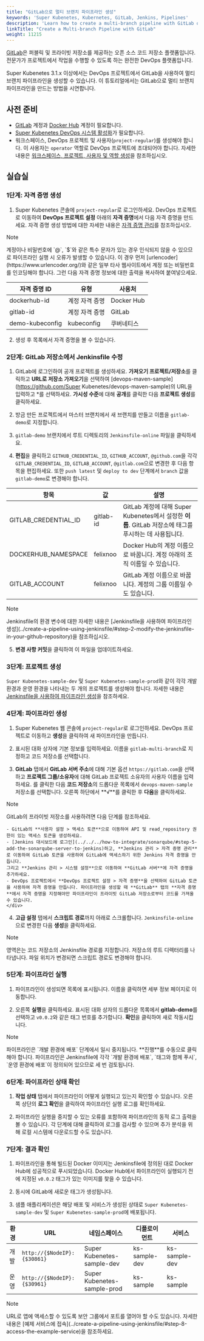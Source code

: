 ```yaml
---
title: "GitLab으로 멀티 브랜치 파이프라인 생성"
keywords: 'Super Kubenetes, Kubernetes, GitLab, Jenkins, Pipelines'
description: 'Learn how to create a multi-branch pipeline with GitLab on Super Kubenetes.'
linkTitle: "Create a Multi-branch Pipeline with GitLab"
weight: 11215
---
```


[GitLab](https://about.gitlab.com/)은 퍼블릭 및 프라이빗 저장소를 제공하는 오픈 소스 코드 저장소 플랫폼입니다. 전문가가 프로젝트에서 작업을 수행할 수 있도록 하는 완전한 DevOps 플랫폼입니다.

Super Kubenetes 3.1.x 이상에서는 DevOps 프로젝트에서 GitLab을 사용하여 멀티 브랜치 파이프라인을 생성할 수 있습니다. 이 튜토리얼에서는 GitLab으로 멀티 브랜치 파이프라인을 만드는 방법을 시연합니다.

## 사전 준비

- [GitLab](https://gitlab.com/users/sign_in) 계정과 [Docker Hub](https://hub.docker.com/) 계정이 필요합니다.
- [Super Kubenetes DevOps 시스템 활성화](../../../../pluggable-components/devops/)가 필요합니다.
- 워크스페이스, DevOps 프로젝트 및 사용자(`project-regular`)를 생성해야 합니다. 이 사용자는 `operator` 역할로 DevOps 프로젝트에 초대되어야 합니다. 자세한 내용은 [워크스페이스, 프로젝트, 사용자 및 역할 생성](../../../../quick-start/create-workspace-and-project/)을 참조하십시오.

## 실습실

### 1단계: 자격 증명 생성

1. Super Kubenetes 콘솔에 `project-regular`로 로그인하세요. DevOps 프로젝트로 이동하여 **DevOps 프로젝트 설정** 아래의 **자격 증명**에서 다음 자격 증명을 만드세요. 자격 증명 생성 방법에 대한 자세한 내용은 [자격 증명 관리](../../../../devops-user-guide/how-to-use/devops-settings/credential-management/)를 참조하십시오.

  <div className="notices note">
    <p>Note</p>
    <div>
      계정이나 비밀번호에 `@`, `$`와 같은 특수 문자가 있는 경우 인식되지 않을 수 있으므로 파이프라인 실행 시 오류가 발생할 수 있습니다. 이 경우 먼저 [urlencoder](https://www.urlencoder.org/)와 같은 일부 타사 웹사이트에서 계정 또는 비밀번호를 인코딩해야 합니다. 그런 다음 자격 증명 정보에 대한 출력을 복사하여 붙여넣으세요.
    </div>
  </div>

  <table>
  <thead>
  <tr>
    <th>
      자격 증명 ID
    </th>
    <th>
      유형
    </th>
    <th>
      사용처
    </th>
  </tr>
  </thead>
  <tbody>
  <tr>
    <td>
      dockerhub-id
    </td>
    <td>
      계정 자격 증명
    </td>
    <td>
      Docker Hub
    </td>
  </tr>
  <tr>
    <td>
      gitlab-id
    </td>
    <td>
      계정 자격 증명
    </td>
    <td>
      GitLab
    </td>
  </tr>
  <tr>
    <td>
      demo-kubeconfig
    </td>
    <td>
      kubeconfig
    </td>
    <td>
      쿠버네티스
    </td>
  </tr>
  </tbody>
  </table>

2. 생성 후 목록에서 자격 증명을 볼 수 있습니다.

### 2단계: GitLab 저장소에서 Jenkinsfile 수정

1. GitLab에 로그인하여 공개 프로젝트를 생성하세요. **가져오기 프로젝트/저장소**를 클릭하고 **URL로 저장소 가져오기**을 선택하여 [devops-maven-sample](https://github.com/Super Kubenetes/devops-maven-sample)의 URL을 입력하고 *를 선택하세요. **가시성 수준**에 대해 **공개**를 클릭한 다음 **프로젝트 생성**를 클릭하세요.

2. 방금 만든 프로젝트에서 마스터 브랜치에서 새 브랜치를 만들고 이름을 `gitlab-demo`로 지정합니다.

3. `gitlab-demo` 브랜치에서 루트 디렉토리의 `Jenkinsfile-online` 파일을 클릭하세요.

4. **편집**을 클릭하고 `GITHUB_CREDENTIAL_ID`, `GITHUB_ACCOUNT`, `@github.com`을 각각 `GITLAB_CREDENTIAL_ID`, `GITLAB_ACCOUNT`, `@gitlab.com`으로 변경한 후 다음 항목을 편집하세요. 또한 `push latest` 및 `deploy to dev` 단계에서 `branch` 값을 `gitlab-demo`로 변경해야 합니다.

  <table>
  <thead>
  <tr>
    <th>
      항목
    </th>
    <th>
      값
    </th>
    <th>
      설명
    </th>
  </tr>
  </thead>
  <tbody>
  <tr>
    <td>
      GITLAB_CREDENTIAL_ID
    </td>
    <td>
      gitlab-id
    </td>
    <td>
      GitLab 계정에 대해 Super Kubenetes에서 설정한 <strong>이름</strong>. GitLab 저장소에 태그를 푸시하는 데 사용됩니다.
    </td>
  </tr>
  <tr>
    <td>
      DOCKERHUB_NAMESPACE
    </td>
    <td>
      felixnoo
    </td>
    <td>
      Docker Hub의 계정 이름으로 바꿉니다. 계정 아래의 조직 이름일 수 있습니다.
    </td>
  </tr>
  <tr>
    <td>
      GITLAB_ACCOUNT
    </td>
    <td>
      felixnoo
    </td>
    <td>
      GitLab 계정 이름으로 바꿉니다. 계정의 그룹 이름일 수도 있습니다.
    </td>
  </tr>
  </tbody>
  </table>

  <div className="notices note">
    <p>Note</p>
    <div>
      Jenkinsfile의 환경 변수에 대한 자세한 내용은 [Jenkinsfile을 사용하여 파이프라인 생성](../create-a-pipeline-using-jenkinsfile/#step-2-modify-the-jenkinsfile-in-your-github-repository)을 참조하십시오.
    </div>
  </div>

5. **변경 사항 커밋**을 클릭하여 이 파일을 업데이트하세요.

### 3단계: 프로젝트 생성

`Super Kubenetes-sample-dev` 및 `Super Kubenetes-sample-prod`와 같이 각각 개발 환경과 운영 환경을 나타내는 두 개의 프로젝트를 생성해야 합니다. 자세한 내용은 [Jenkinsfile을 사용하여 파이프라인 생성](../create-a-pipeline-using-jenkinsfile/#step-3-create-projects)을 참조하세요.

### 4단계: 파이프라인 생성

1. Super Kubenetes 웹 콘솔에 `project-regular`로 로그인하세요. DevOps 프로젝트로 이동하고 **생성**을 클릭하여 새 파이프라인을 만듭니다.

2. 표시된 대화 상자에 기본 정보를 입력하세요. 이름을 `gitlab-multi-branch`로 지정하고 코드 저장소를 선택합니다.

3. **GitLab** 탭에서 **GitLab 서버 주소**에 대해 기본 옵션 `https://gitlab.com`을 선택하고 **프로젝트 그룹/소유자**에 대해 GitLab 프로젝트 소유자의 사용자 이름을 입력하세요. 를 클릭한 다음 **코드 저장소**의 드롭다운 목록에서 `devops-maven-sample` 저장소를 선택합니다. 오른쪽 하단에서 **√**를 클릭한 후 **다음**을 클릭하세요.

  <div className="notices note">
    <p>Note</p>
    <div>
      GitLab의 프라이빗 저장소를 사용하려면 다음 단계를 참조하세요.

    - GitLab의 **사용자 설정 > 액세스 토큰**으로 이동하여 API 및 read_repository 권한이 있는 액세스 토큰을 생성하세요.
    - [Jenkins 대시보드에 로그인](../../../how-to-integrate/sonarqube/#step-5-add-the-sonarqube-server-to-jenkins)하고, **Jenkins 관리 > 자격 증명 관리**로 이동하여 GitLab 토큰을 사용하여 GitLab에 액세스하기 위한 Jenkins 자격 증명을 만듭니다.
    그리고 **Jenkins 관리 > 시스템 설정**으로 이동하여 **GitLab 서버**에 자격 증명을 추가하세요.
    - DevOps 프로젝트에서 **DevOps 프로젝트 설정 > 자격 증명**을 선택하여 GitLab 토큰을 사용하여 자격 증명을 만듭니다. 파이프라인을 생성할 때 **GitLab** 탭의 **자격 증명**에서 자격 증명을 지정해야만 파이프라인이 프라이빗 GitLab 저장소로부터 코드를 가져올 수 있습니다.
    </div>
  </div>


4. **고급 설정** 탭에서 **스크립트 경로**까지 아래로 스크롤합니다. `Jenkinsfile-online`으로 변경한 다음 **생성**을 클릭하세요.

  <div className="notices note">
    <p>Note</p>
    <div>
      영역은는 코드 저장소의 Jenkinsfile 경로를 지정합니다. 저장소의 루트 디렉터리를 나타냅니다. 파일 위치가 변경되면 스크립트 경로도 변경해야 합니다.
    </div>
  </div>


### 5단계: 파이프라인 실행

1. 파이프라인이 생성되면 목록에 표시됩니다. 이름을 클릭하면 세부 정보 페이지로 이동합니다.

2. 오른쪽 **실행**을 클릭하세요. 표시된 대화 상자의 드롭다운 목록에서 **gitlab-demo**를 선택하고 `v0.0.2`와 같은 태그 번호를 추가합니다. **확인**을 클릭하여 새로 작동시킵니다.

  <div className="notices note">
    <p>Note</p>
    <div>
      파이프라인은 `개발 환경에 배포` 단계에서 일시 중지됩니다. **진행**를 수동으로 클릭해야 합니다. 파이프라인은 Jenkinsfile에 각각 `개발 환경에 배포`, `태그와 함께 푸시`, `운영 환경에 배포`이 정의되어 있으므로 세 번 검토됩니다.
    </div>
  </div>

### 6단계: 파이프라인 상태 확인

1. **작업 상태** 탭에서 파이프라인이 어떻게 실행되고 있는지 확인할 수 있습니다. 오른쪽 상단의 **로그 확인**을 클릭하여 파이프라인 실행 로그를 확인하세요.

2. 파이프라인 실행을 중지할 수 있는 오류를 포함하여 파이프라인의 동적 로그 출력을 볼 수 있습니다. 각 단계에 대해 클릭하여 로그를 검사할 수 있으며 추가 분석을 위해 로컬 시스템에 다운로드할 수도 있습니다.

### 7단계: 결과 확인

1. 파이프라인을 통해 빌드된 Docker 이미지는 Jenkinsfile에 정의된 대로 Docker Hub에 성공적으로 푸시되었습니다. Docker Hub에서 파이프라인이 실행되기 전에 지정된 `v0.0.2` 태그가 있는 이미지를 찾을 수 있습니다.

2. 동시에 GitLab에 새로운 태그가 생성됩니다.

3. 샘플 애플리케이션은 해당 배포 및 서비스가 생성된 상태로 `Super Kubenetes-sample-dev` 및 `Super Kubenetes-sample-prod`에 배포됩니다.

  <table>
  <thead>
  <tr>
    <th>
      환경
    </th>
    <th>
      URL
    </th>
    <th>
      네임스페이스
    </th>
    <th>
      디플로이먼트
    </th>
    <th>
      서비스
    </th>
  </tr>
  </thead>
  <tbody>
  <tr>
    <td>
      개발
    </td>
    <td>
      <code>http://{$NodeIP}:{$30861}</code>
    </td>
    <td>
      Super Kubenetes-sample-dev
    </td>
    <td>
      ks-sample-dev
    </td>
    <td>
      ks-sample-dev
    </td>
  </tr>
  <tr>
    <td>
      운영
    </td>
    <td>
      <code>http://{$NodeIP}:{$30961}</code>
    </td>
    <td>
      Super Kubenetes-sample-prod
    </td>
    <td>
      ks-sample
    </td>
    <td>
      ks-sample
    </td>
  </tr>
  </tbody>
  </table>

  <div className="notices note">
    <p>Note</p>
    <div>
      URL로 앱에 액세스할 수 있도록 보안 그룹에서 포트를 열어야 할 수도 있습니다. 자세한 내용은 [예제 서비스에 접속](../create-a-pipeline-using-jenkinsfile/#step-8-access-the-example-service)을 참조하세요.
    </div>
  </div>

